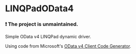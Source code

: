 # LINQPadOData4
### ❗ The project is unmaintained.
Simple OData v4 LINQPad dynamic driver.

Using code from Microsoft's [OData v4 Client Code Generator](https://visualstudiogallery.msdn.microsoft.com/9b786c0e-79d1-4a50-89a5-125e57475937).
